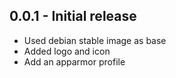 <!-- https://developers.home-assistant.io/docs/add-ons/presentation#keeping-a-changelog -->

## 0.0.1 - Initial release

- Used debian stable image as base
- Added logo and icon
- Add an apparmor profile
